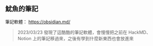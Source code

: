 ## 魷魚的筆記

筆記軟體：
https://obsidian.md/

> 2023/03/23
> 發現了這酷酷的筆記軟體，會慢慢把之前在 HackMD、Notion 上的筆記移過來，之後有學到什麼新東西也會放進來